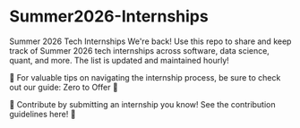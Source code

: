# Summer2026-Internships
Summer 2026 Tech Internships 
We're back! Use this repo to share and keep track of Summer 2026 tech internships across software, data science, quant, and more. The list is updated and maintained hourly!

🧠 For valuable tips on navigating the internship process, be sure to check out our guide: Zero to Offer 🧠

🙏 Contribute by submitting an internship you know! See the contribution guidelines here! 🙏

